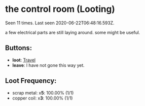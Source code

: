 # the control room (Looting)

Seen 11 times. Last seen 2020-06-22T06:48:16.593Z.

a few electrical parts are still laying around. some might be useful.

## Buttons:

- **loot**: [Travel](Travel-travel.md)
- **leave**: I have not gone this way yet.

## Loot Frequency:

  - scrap metal: x**5**: 100.00% (1/1)
  - copper coil: x**3**: 100.00% (1/1)
